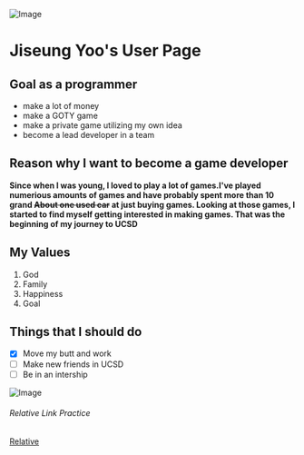 ![Image](https://encrypted-tbn0.gstatic.com/images?q=tbn:ANd9GcSC7wECbfPg_F3eIQgQ2Rfm_H0BCHGP-P5MyA&usqp=CAU)
# Jiseung Yoo's User Page
## Goal as a programmer
- make a lot of money
- make a GOTY game
- make a private game utilizing my own idea
- become a lead developer in a team

## Reason why I want to become a game developer
**Since when I was young, I loved to play a lot of games.I've played numerious amounts of games 
and have probably spent more than 10 grand ~~About one used car~~ at just buying games. 
Looking at those games, I started to find myself getting interested in making games. 
That was the beginning of my journey to UCSD**

## My Values
1. God
2. Family
3. Happiness
4. Goal

## Things that I should do
- [x] Move my butt and work
- [ ] Make new friends in UCSD
- [ ] Be in an intership

![Image](https://media.makeameme.org/created/too-many-things-592d67.jpg)

###### Relative Link Practice
[Relative](relative.png)
